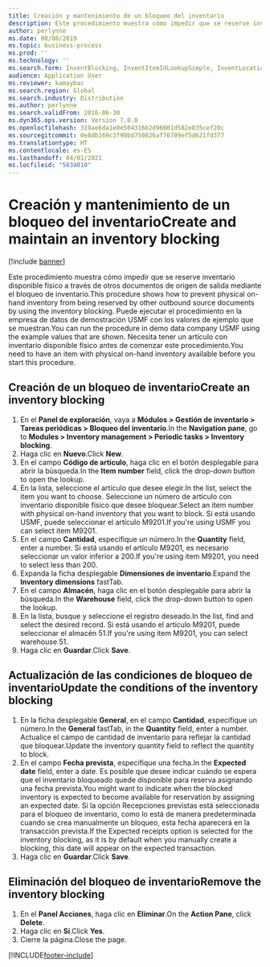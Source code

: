 ```yaml
---
title: Creación y mantenimiento de un bloqueo del inventario
description: Este procedimiento muestra cómo impedir que se reserve inventario disponible físico a través de otros documentos de origen de salida mediante el bloqueo de inventario.
author: perlynne
ms.date: 08/08/2019
ms.topic: business-process
ms.prod: ''
ms.technology: ''
ms.search.form: InventBlocking, InventItemIdLookupSimple, InventLocationIdLookup
audience: Application User
ms.reviewer: kamaybac
ms.search.region: Global
ms.search.industry: Distribution
ms.author: perlynne
ms.search.validFrom: 2016-06-30
ms.dyn365.ops.version: Version 7.0.0
ms.openlocfilehash: 319ae6da1e0e504316b2d96001d582e835cef20c
ms.sourcegitcommit: 0e8db169c3f90bd750826af76709ef5d621fd377
ms.translationtype: HT
ms.contentlocale: es-ES
ms.lasthandoff: 04/01/2021
ms.locfileid: "5834010"
---
```

# <a name="create-and-maintain-an-inventory-blocking"></a><span data-ttu-id="b23a8-103">Creación y mantenimiento de un bloqueo del inventario</span><span class="sxs-lookup"><span data-stu-id="b23a8-103">Create and maintain an inventory blocking</span></span>

[!include [banner](../../includes/banner.md)]

<span data-ttu-id="b23a8-104">Este procedimiento muestra cómo impedir que se reserve inventario disponible físico a través de otros documentos de origen de salida mediante el bloqueo de inventario.</span><span class="sxs-lookup"><span data-stu-id="b23a8-104">This procedure shows how to prevent physical on-hand inventory from being reserved by other outbound source documents by using the inventory blocking.</span></span> <span data-ttu-id="b23a8-105">Puede ejecutar el procedimiento en la empresa de datos de demostración USMF con los valores de ejemplo que se muestran.</span><span class="sxs-lookup"><span data-stu-id="b23a8-105">You can run the procedure in demo data company USMF using the example values that are shown.</span></span> <span data-ttu-id="b23a8-106">Necesita tener un artículo con inventario disponible físico antes de comenzar este procedimiento.</span><span class="sxs-lookup"><span data-stu-id="b23a8-106">You need to have an item with physical on-hand inventory available before you start this procedure.</span></span>


## <a name="create-an-inventory-blocking"></a><span data-ttu-id="b23a8-107">Creación de un bloqueo de inventario</span><span class="sxs-lookup"><span data-stu-id="b23a8-107">Create an inventory blocking</span></span>
1. <span data-ttu-id="b23a8-108">En el **Panel de exploración**, vaya a **Módulos > Gestión de inventario > Tareas periódicas > Bloqueo del inventario**.</span><span class="sxs-lookup"><span data-stu-id="b23a8-108">In the **Navigation pane**, go to **Modules > Inventory management > Periodic tasks > Inventory blocking**.</span></span>
2. <span data-ttu-id="b23a8-109">Haga clic en **Nuevo**.</span><span class="sxs-lookup"><span data-stu-id="b23a8-109">Click **New**.</span></span>
3. <span data-ttu-id="b23a8-110">En el campo **Código de artículo**, haga clic en el botón desplegable para abrir la búsqueda.</span><span class="sxs-lookup"><span data-stu-id="b23a8-110">In the **Item number** field, click the drop-down button to open the lookup.</span></span>
4. <span data-ttu-id="b23a8-111">En la lista, seleccione el artículo que desee elegir.</span><span class="sxs-lookup"><span data-stu-id="b23a8-111">In the list, select the item you want to choose.</span></span> <span data-ttu-id="b23a8-112">Seleccione un número de artículo con inventario disponible físico que desee bloquear.</span><span class="sxs-lookup"><span data-stu-id="b23a8-112">Select an item number with physical on-hand inventory that you want to block.</span></span> <span data-ttu-id="b23a8-113">Si está usando USMF, puede seleccionar el artículo M9201.</span><span class="sxs-lookup"><span data-stu-id="b23a8-113">If you're using USMF you can select item M9201.</span></span>  
5. <span data-ttu-id="b23a8-114">En el campo **Cantidad**, especifique un número.</span><span class="sxs-lookup"><span data-stu-id="b23a8-114">In the **Quantity** field, enter a number.</span></span> <span data-ttu-id="b23a8-115">Si está usando el artículo M9201, es necesario seleccionar un valor inferior a 200.</span><span class="sxs-lookup"><span data-stu-id="b23a8-115">If you're using item M9201, you need to select less than 200.</span></span>
6. <span data-ttu-id="b23a8-116">Expanda la ficha desplegable **Dimensiones de inventario**.</span><span class="sxs-lookup"><span data-stu-id="b23a8-116">Expand the **Inventory dimensions** fastTab.</span></span>
7. <span data-ttu-id="b23a8-117">En el campo **Almacén**, haga clic en el botón desplegable para abrir la búsqueda.</span><span class="sxs-lookup"><span data-stu-id="b23a8-117">In the **Warehouse** field, click the drop-down button to open the lookup.</span></span>
8. <span data-ttu-id="b23a8-118">En la lista, busque y seleccione el registro deseado.</span><span class="sxs-lookup"><span data-stu-id="b23a8-118">In the list, find and select the desired record.</span></span> <span data-ttu-id="b23a8-119">Si está usando el artículo M9201, puede seleccionar el almacén 51.</span><span class="sxs-lookup"><span data-stu-id="b23a8-119">If you're using item M9201, you can select warehouse 51.</span></span>  
9. <span data-ttu-id="b23a8-120">Haga clic en **Guardar**.</span><span class="sxs-lookup"><span data-stu-id="b23a8-120">Click **Save**.</span></span>

## <a name="update-the-conditions-of-the-inventory-blocking"></a><span data-ttu-id="b23a8-121">Actualización de las condiciones de bloqueo de inventario</span><span class="sxs-lookup"><span data-stu-id="b23a8-121">Update the conditions of the inventory blocking</span></span>
1. <span data-ttu-id="b23a8-122">En la ficha desplegable **General**, en el campo **Cantidad**, especifique un número.</span><span class="sxs-lookup"><span data-stu-id="b23a8-122">In the **General** fastTab, in the **Quantity** field, enter a number.</span></span> <span data-ttu-id="b23a8-123">Actualice el campo de cantidad de inventario para reflejar la cantidad que bloquear.</span><span class="sxs-lookup"><span data-stu-id="b23a8-123">Update the inventory quantity field to reflect the quantity to block.</span></span>  
2. <span data-ttu-id="b23a8-124">En el campo **Fecha prevista**, especifique una fecha.</span><span class="sxs-lookup"><span data-stu-id="b23a8-124">In the **Expected date** field, enter a date.</span></span> <span data-ttu-id="b23a8-125">Es posible que desee indicar cuándo se espera que el inventario bloqueado quede disponible para reserva asignando una fecha prevista.</span><span class="sxs-lookup"><span data-stu-id="b23a8-125">You might want to indicate when the blocked inventory is expected to become available for reservation by assigning an expected date.</span></span> <span data-ttu-id="b23a8-126">Si la opción Recepciones previstas está seleccionada para el bloqueo de inventario, como lo está de manera predeterminada cuando se crea manualmente un bloqueo, esta fecha aparecerá en la transacción prevista.</span><span class="sxs-lookup"><span data-stu-id="b23a8-126">If the Expected receipts option is selected for the inventory blocking, as it is by default when you manually create a blocking, this date will appear on the expected transaction.</span></span>  
3. <span data-ttu-id="b23a8-127">Haga clic en **Guardar**.</span><span class="sxs-lookup"><span data-stu-id="b23a8-127">Click **Save**.</span></span>

## <a name="remove-the-inventory-blocking"></a><span data-ttu-id="b23a8-128">Eliminación del bloqueo de inventario</span><span class="sxs-lookup"><span data-stu-id="b23a8-128">Remove the inventory blocking</span></span>
1. <span data-ttu-id="b23a8-129">En el **Panel Acciones**, haga clic en **Eliminar**.</span><span class="sxs-lookup"><span data-stu-id="b23a8-129">On the **Action Pane**, click **Delete**.</span></span>
2. <span data-ttu-id="b23a8-130">Haga clic en **Sí**.</span><span class="sxs-lookup"><span data-stu-id="b23a8-130">Click **Yes**.</span></span>
3. <span data-ttu-id="b23a8-131">Cierre la página.</span><span class="sxs-lookup"><span data-stu-id="b23a8-131">Close the page.</span></span>



[!INCLUDE[footer-include](../../../includes/footer-banner.md)]